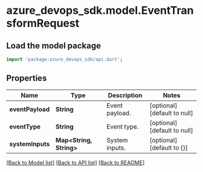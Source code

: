 # azure_devops_sdk.model.EventTransformRequest

## Load the model package
```dart
import 'package:azure_devops_sdk/api.dart';
```

## Properties
Name | Type | Description | Notes
------------ | ------------- | ------------- | -------------
**eventPayload** | **String** | Event payload. | [optional] [default to null]
**eventType** | **String** | Event type. | [optional] [default to null]
**systemInputs** | **Map&lt;String, String&gt;** | System inputs. | [optional] [default to {}]

[[Back to Model list]](../README.md#documentation-for-models) [[Back to API list]](../README.md#documentation-for-api-endpoints) [[Back to README]](../README.md)


